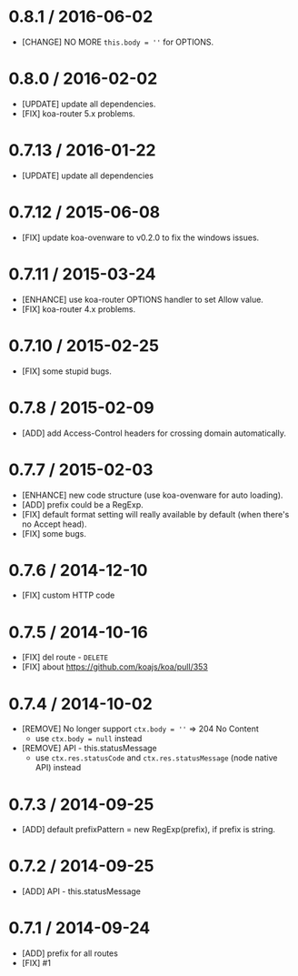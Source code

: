 0.8.1 / 2016-06-02
==================
- [CHANGE] NO MORE `this.body = ''` for OPTIONS.

0.8.0 / 2016-02-02
==================
- [UPDATE] update all dependencies.
- [FIX] koa-router 5.x problems.

0.7.13 / 2016-01-22
==================
- [UPDATE] update all dependencies

0.7.12 / 2015-06-08
==================
- [FIX] update koa-ovenware to v0.2.0 to fix the windows issues.

0.7.11 / 2015-03-24
==================
- [ENHANCE] use koa-router OPTIONS handler to set Allow value.
- [FIX] koa-router 4.x problems.

0.7.10 / 2015-02-25
==================
- [FIX] some stupid bugs.

0.7.8 / 2015-02-09
==================
- [ADD] add Access-Control headers for crossing domain automatically.

0.7.7 / 2015-02-03
==================
- [ENHANCE] new code structure (use koa-ovenware for auto loading).
- [ADD] prefix could be a RegExp.
- [FIX] default format setting will really available by default (when there's no Accept head).
- [FIX] some bugs.

0.7.6 / 2014-12-10
==================
- [FIX] custom HTTP code

0.7.5 / 2014-10-16
==================
- [FIX] del route - `DELETE`
- [FIX] about https://github.com/koajs/koa/pull/353

0.7.4 / 2014-10-02
==================

- [REMOVE] No longer support `ctx.body = ''` => 204 No Content
  - use `ctx.body = null` instead
- [REMOVE] API - this.statusMessage
  - use `ctx.res.statusCode` and `ctx.res.statusMessage` (node native API) instead

0.7.3 / 2014-09-25
==================

- [ADD] default prefixPattern = new RegExp(prefix), if prefix is string.

0.7.2 / 2014-09-25
==================

- [ADD] API - this.statusMessage

0.7.1 / 2014-09-24
==================

- [ADD] prefix for all routes
- [FIX] #1